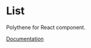 # List

Polythene for React component.

[Documentation](https://github.com/ArthurClemens/polythene/blob/master/packages/docs/components/react/list.md)
